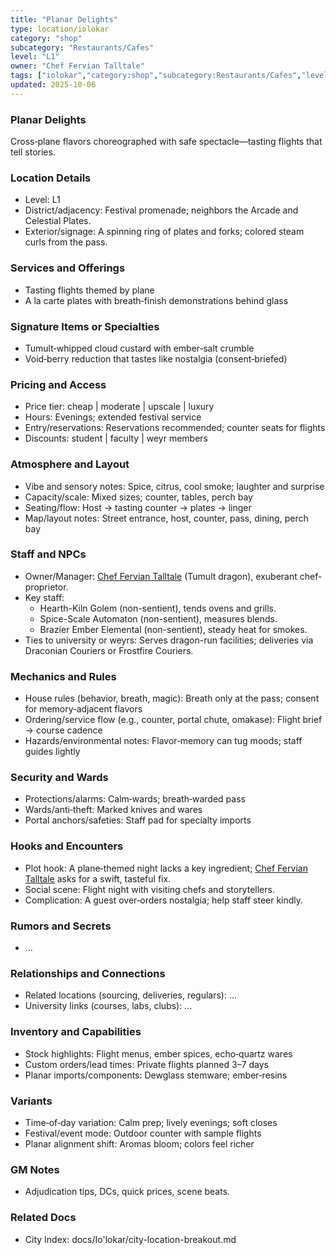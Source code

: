 ```yaml
---
title: "Planar Delights"
type: location/iolokar
category: "shop"
subcategory: "Restaurants/Cafes"
level: "L1"
owner: "Chef Fervian Talltale"
tags: ["iolokar","category:shop","subcategory:Restaurants/Cafes","level:L1"]
updated: 2025-10-06
---
```

### Planar Delights

Cross‑plane flavors choreographed with safe spectacle—tasting flights that tell stories.

### Location Details

- Level: L1
- District/adjacency: Festival promenade; neighbors the Arcade and Celestial Plates.
- Exterior/signage: A spinning ring of plates and forks; colored steam curls from the pass.

### Services and Offerings

- Tasting flights themed by plane
- A la carte plates with breath‑finish demonstrations behind glass

### Signature Items or Specialties

- Tumult‑whipped cloud custard with ember‑salt crumble
- Void‑berry reduction that tastes like nostalgia (consent‑briefed)

### Pricing and Access

- Price tier: cheap | moderate | upscale | luxury
- Hours: Evenings; extended festival service
- Entry/reservations: Reservations recommended; counter seats for flights
- Discounts: student | faculty | weyr members

### Atmosphere and Layout

- Vibe and sensory notes: Spice, citrus, cool smoke; laughter and surprise
- Capacity/scale: Mixed sizes; counter, tables, perch bay
- Seating/flow: Host → tasting counter → plates → linger
- Map/layout notes: Street entrance, host, counter, pass, dining, perch bay

### Staff and NPCs

- Owner/Manager: [Chef Fervian Talltale](../People/chef-fervian-talltale.md) (Tumult dragon), exuberant chef-proprietor.
- Key staff:
  - Hearth-Kiln Golem (non-sentient), tends ovens and grills.
  - Spice-Scale Automaton (non-sentient), measures blends.
  - Brazier Ember Elemental (non-sentient), steady heat for smokes.
- Ties to university or weyrs: Serves dragon-run facilities; deliveries via Draconian Couriers or Frostfire Couriers.

### Mechanics and Rules

- House rules (behavior, breath, magic): Breath only at the pass; consent for memory‑adjacent flavors
- Ordering/service flow (e.g., counter, portal chute, omakase): Flight brief → course cadence
- Hazards/environmental notes: Flavor‑memory can tug moods; staff guides lightly

### Security and Wards

- Protections/alarms: Calm‑wards; breath‑warded pass
- Wards/anti‑theft: Marked knives and wares
- Portal anchors/safeties: Staff pad for specialty imports

### Hooks and Encounters

- Plot hook: A plane‑themed night lacks a key ingredient; [Chef Fervian Talltale](../People/chef-fervian-talltale.md) asks for a swift, tasteful fix.
- Social scene: Flight night with visiting chefs and storytellers.
- Complication: A guest over‑orders nostalgia; help staff steer kindly.

### Rumors and Secrets

- ...

### Relationships and Connections

- Related locations (sourcing, deliveries, regulars): ...
- University links (courses, labs, clubs): ...

### Inventory and Capabilities

- Stock highlights: Flight menus, ember spices, echo‑quartz wares
- Custom orders/lead times: Private flights planned 3–7 days
- Planar imports/components: Dewglass stemware; ember‑resins

### Variants

- Time‑of‑day variation: Calm prep; lively evenings; soft closes
- Festival/event mode: Outdoor counter with sample flights
- Planar alignment shift: Aromas bloom; colors feel richer

### GM Notes

- Adjudication tips, DCs, quick prices, scene beats.

### Related Docs

- City Index: docs/Io'lokar/city-location-breakout.md
